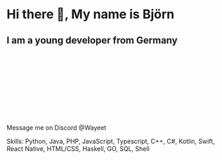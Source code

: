 

# Hi there 👋, My name is Björn
## I am a young developer from Germany
![I am a young developer from Germany](https://raw.githubusercontent.com/Wayeet/Wayeet/main/banner.gif)

Message me on Discord @Wayeet

Skills: Python, Java, PHP,  JavaScript, Typescript, C++, C#, Kotlin, Swift, React Native, HTML/CSS, Haskell, GO, SQL, Shell


